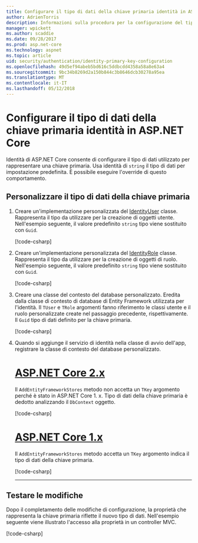 ```yaml
---
title: Configurare il tipo di dati della chiave primaria identità in ASP.NET Core
author: AdrienTorris
description: Informazioni sulla procedura per la configurazione del tipo di dati desiderato, utilizzato per la chiave primaria di ASP.NET Identity Core.
manager: wpickett
ms.author: scaddie
ms.date: 09/28/2017
ms.prod: asp.net-core
ms.technology: aspnet
ms.topic: article
uid: security/authentication/identity-primary-key-configuration
ms.openlocfilehash: 49d5ef94abeb5bd616c5ddbcdd4358a58a8e63a4
ms.sourcegitcommit: 9bc34b8269d2a150b844c3b8646dcb30278a95ea
ms.translationtype: MT
ms.contentlocale: it-IT
ms.lasthandoff: 05/12/2018
---
```

# <a name="configure-identity-primary-key-data-type-in-aspnet-core"></a>Configurare il tipo di dati della chiave primaria identità in ASP.NET Core

Identità di ASP.NET Core consente di configurare il tipo di dati utilizzato per rappresentare una chiave primaria. Usa identità di `string` il tipo di dati per impostazione predefinita. È possibile eseguire l'override di questo comportamento.

## <a name="customize-the-primary-key-data-type"></a>Personalizzare il tipo di dati della chiave primaria

1. Creare un'implementazione personalizzata del [IdentityUser](/dotnet/api/microsoft.aspnetcore.identity.entityframeworkcore.identityuser-1) classe. Rappresenta il tipo da utilizzare per la creazione di oggetti utente. Nell'esempio seguente, il valore predefinito `string` tipo viene sostituito con `Guid`.

    [!code-csharp[](identity/sample/src/ASPNET-IdentityDemo-PrimaryKeysConfig/Models/ApplicationUser.cs?highlight=4&range=7-13)]

2. Creare un'implementazione personalizzata del [IdentityRole](/dotnet/api/microsoft.aspnetcore.identity.entityframeworkcore.identityrole-1) classe. Rappresenta il tipo da utilizzare per la creazione di oggetti di ruolo. Nell'esempio seguente, il valore predefinito `string` tipo viene sostituito con `Guid`.

    [!code-csharp[](identity/sample/src/ASPNET-IdentityDemo-PrimaryKeysConfig/Models/ApplicationRole.cs?highlight=3&range=7-12)]

3. Creare una classe del contesto del database personalizzato. Eredita dalla classe di contesto di database di Entity Framework utilizzata per l'identità. Il `TUser` e `TRole` argomenti fanno riferimento le classi utente e il ruolo personalizzate create nel passaggio precedente, rispettivamente. Il `Guid` tipo di dati definito per la chiave primaria.

    [!code-csharp[](identity/sample/src/ASPNET-IdentityDemo-PrimaryKeysConfig/Data/ApplicationDbContext.cs?highlight=3&range=9-26)]

4. Quando si aggiunge il servizio di identità nella classe di avvio dell'app, registrare la classe di contesto del database personalizzato.

   # <a name="aspnet-core-2xtabaspnetcore2x"></a>[ASP.NET Core 2.x](#tab/aspnetcore2x/)

   Il `AddEntityFrameworkStores` metodo non accetta un `TKey` argomento perché è stato in ASP.NET Core 1. x. Tipo di dati della chiave primaria è dedotto analizzando il `DbContext` oggetto.

   [!code-csharp[](identity/sample/src/ASPNETv2-IdentityDemo-PrimaryKeysConfig/Startup.cs?highlight=6-8&range=25-37)]

   # <a name="aspnet-core-1xtabaspnetcore1x"></a>[ASP.NET Core 1.x](#tab/aspnetcore1x/)

   Il `AddEntityFrameworkStores` metodo accetta un `TKey` argomento indica il tipo di dati della chiave primaria.

   [!code-csharp[](identity/sample/src/ASPNET-IdentityDemo-PrimaryKeysConfig/Startup.cs?highlight=9-11&range=39-55)]

   ---

## <a name="test-the-changes"></a>Testare le modifiche

Dopo il completamento delle modifiche di configurazione, la proprietà che rappresenta la chiave primaria riflette il nuovo tipo di dati. Nell'esempio seguente viene illustrato l'accesso alla proprietà in un controller MVC.

[!code-csharp[](identity/sample/src/ASPNET-IdentityDemo-PrimaryKeysConfig/Controllers/AccountController.cs?name=snippet_GetCurrentUserId&highlight=6)]
